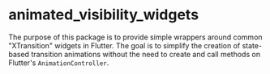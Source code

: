 # animated_visibility_widgets

The purpose of this package is to provide simple wrappers around common "XTransition" widgets in Flutter. The goal is to simplify the creation of state-based transition animations without the need to create and call methods on Flutter's ```AnimationController```.


